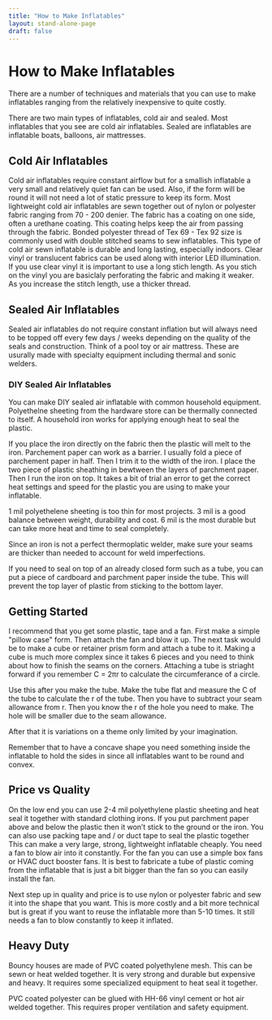 ```yaml
---
title: "How to Make Inflatables"
layout: stand-alone-page
draft: false
---
```


# How to Make Inflatables

There are a number of techniques and materials that you can use to make inflatables ranging from the relatively inexpensive to quite costly.

There are two main types of inflatables, cold air and sealed. Most inflatables that you see are cold air inflatables. Sealed are inflatables are inflatable boats, balloons, air mattresses.

## Cold Air Inflatables

Cold air inflatables require constant airflow but for a smallish inflatable a very small and relatively quiet fan can be used. Also, if the form will be round it will not need a lot of static pressure to keep its form. Most lightweight cold air inflatables are sewn together out of nylon or polyester fabric ranging from 70 - 200 denier. The fabric has a coating on one side, often a urethane coating. This coating helps keep the air from passing through the fabric. Bonded polyester thread of Tex 69 - Tex 92 size is commonly used with double stitched seams to sew inflatables. This type of cold air sewn inflatable is durable and long lasting, especially indoors. Clear vinyl or translucent fabrics can be used along with interior LED illumination. If you use clear vinyl it is important to use a long stich length. As you stich on the vinyl you are basiclaly perforating the fabric and making it weaker. As you increase the stitch length, use a thicker thread.

## Sealed Air Inflatables

Sealed air inflatables do not require constant inflation but will always need to be topped off every few days / weeks depending on the quality of the seals and construction. Think of a pool toy or air mattress. These are usurally made with specialty equipment including thermal and sonic welders.

### DIY Sealed Air Inflatables

You can make DIY sealed air inflatable with common household equipment. Polyethelne sheeting from the hardware store can be thermally connected to itself. A household iron works for applying enough heat to seal the plastic.

If you place the iron directly on the fabric then the plastic will melt to the iron. Parchement paper can work as a barrier. I usually fold a piece of parchement paper in half. Then I trim it to the width of the iron. I place the two piece of plastic sheathing in bewtween the layers of parchment paper. Then I run the iron on top. It takes a bit of trial an error to get the correct heat settings and speed for the plastic you are using to make your inflatable.

1 mil polyethelene sheeting is too thin for most projects. 3 mil is a good balance between weight, durability and cost. 6 mil is the most durable but can take more heat and time to seal completely.

Since an iron is not a perfect thermoplatic welder, make sure your seams are thicker than needed to account for weld imperfections.

If you need to seal on top of an already closed form such as a tube, you can put a piece of cardboard and parchment paper inside the tube. This will prevent the top layer of plastic from sticking to the bottom layer.

## Getting Started

I recommend that you get some plastic, tape and a fan. First make a simple "pillow case" form. Then attach the fan and blow it up. The next task would be to make a cube or retainer prism form and attach a tube to it. Making a cube is much more complex since it takes 6 pieces and you need to think about how to finish the seams on the corners. Attaching a tube is striaght forward if you remember C = 2πr to calculate the circumferance of a circle.

Use this after you make the tube. Make the tube flat and measure the C of the tube to calculate the r of the tube. Then you have to subtract your seam allowance from r. Then you know the r of the hole you need to make. The hole will be smaller due to the seam allowance.

After that it is variations on a theme only limited by your imagination.

Remember that to have a concave shape you need something inside the inflatable to hold the sides in since all inflatables want to be round and convex.

## Price vs Quality

On the low end you can use 2-4 mil polyethylene plastic sheeting and heat seal it together with standard clothing irons. If you put parchment paper above and below the plastic then it won’t stick to the ground or the iron. You can also use packing tape and / or duct tape to seal the plastic together This can make a very large, strong, lightweight inflatable cheaply. You need a fan to blow air into it constantly. For the fan you can use a simple box fans or HVAC duct booster fans. It is best to fabricate a tube of plastic coming from the inflatable that is just a bit bigger than the fan so you can easily install the fan.

Next step up in quality and price is to use nylon or polyester fabric and sew it into the shape that you want. This is more costly and a bit more technical but is great if you want to reuse the inflatable more than 5-10 times. It still needs a fan to blow constantly to keep it inflated.

## Heavy Duty

Bouncy houses are made of PVC coated polyethylene mesh. This can be sewn or heat welded together. It is very strong and durable but expensive and heavy. It requires some specialized equipment to heat seal it together.

PVC coated polyester can be glued with HH-66 vinyl cement or hot air welded together. This requires proper ventilation and safety equipment.
